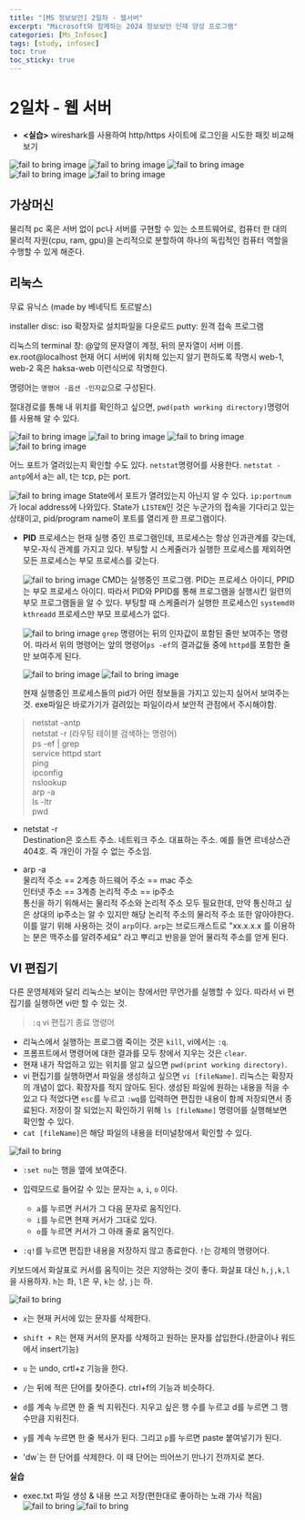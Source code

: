```yaml
---
title: "[MS 정보보안] 2일차 - 웹서버"
excerpt: "Microsoft와 함께하는 2024 정보보안 인재 양성 프로그램"
categories: [Ms_Infosec]
tags: [study, infosec]
toc: true
toc_sticky: true
---
```


# 2일차 - 웹 서버

+ **<실습>** wireshark를 사용하여 http/https 사이트에 로그인을 시도한 패킷 비교해보기

![fail to bring image](/assets/Image/ms_infosec/day2_1.png)
![fail to bring image](/assets/Image/ms_infosec/day2_2.png)
![fail to bring image](/assets/Image/ms_infosec/day2_3.png)
![fail to bring image](/assets/Image/ms_infosec/day2_4.png)
![fail to bring image](/assets/Image/ms_infosec/day2_5.png)

## 가상머신

물리적 pc 혹은 서버 없이 pc나 서버를 구현할 수 있는 소프트웨어로, 컴퓨터 한 대의 물리적 자원(cpu, ram, gpu)을 논리적으로 분할하여 하나의 독립적인 컴퓨터 역할을 수행할 수 있게 해준다.  

## 리눅스

무료 유닉스 (made by 베네딕트 토르발스)  

installer disc: iso 확장자로 설치파일을 다운로드 
putty: 원격 접속 프로그램

리눅스의 terminal 창: @앞의 문자열이 계정, 뒤의 문자열이 서버 이름. ex.root@localhost
현재 어디 서버에 위치해 있는지 알기 편하도록 작명시 web-1, web-2 혹은 haksa-web 이런식으로 작명한다.  

명령어는 `명령어 -옵션 -인자값`으로 구성된다.  

절대경로를 통해 내 위치를 확인하고 싶으면, `pwd(path working directory)`명령어를 사용해 알 수 있다. 

![fail to bring image](/assets/Image/ms_infosec/day2_6.png)
![fail to bring image](/assets/Image/ms_infosec/day2_7.png)
![fail to bring image](/assets/Image/ms_infosec/day2_8.png)
![fail to bring image](/assets/Image/ms_infosec/day2_9.png)

어느 포트가 열려있는지 확인할 수도 있다. `netstat`명령어를 사용한다.
`netstat -antp`에서 a는 all, t는 tcp, p는 port.  

![fail to bring image](/assets/Image/ms_infosec/day2_10.png)
State에서 포트가 열려있는지 아닌지 알 수 있다. `ip:portnum`가 local address에 나와있다. State가 `LISTEN`인 것은 누군가의 접속을 기다리고 있는 상태이고, pid/program name이 포트를 열리게 한 프로그램이다.   

+ **PID** 
    프로세스는 현재 실행 중인 프로그램인데, 프로세스는 항상 인과관계를 갖는데, 부모-자식 관계를 가지고 있다. 부팅할 시 스케줄러가 실행한 프로세스를 제외하면 모든 프로세스는 부모 프로세스를 갖는다.  

    ![fail to bring image](/assets/Image/ms_infosec/day2_11.png)
    CMD는 실행중인 프로그램. PID는 프로세스 아이디, PPID는 부모 프로세스 아이디. 따라서 PID와 PPID를 통해 프로그램을 실행시킨 일련의 부모 프로그램들을 알 수 있다. 
    부팅할 때 스케줄러가 실행한 프로세스인 `systemd와 kthreadd` 프로세스만 부모 프로세스가 없다. 
 
    ![fail to bring image](/assets/Image/ms_infosec/day2_12.png) 
    `grep` 명령어는 뒤의 인자값이 포함된 줄만 보여주는 명령어. 따라서 위의 명령어는 앞의 명령어`ps -ef`의 결과값들 중에 `httpd`를 포함한 줄만 보여주게 된다.  

    ![fail to bring image](/assets/Image/ms_infosec/day2_13.png) 
    ![fail to bring image](/assets/Image/ms_infosec/day2_14.png) 

    현재 실행중인 프로세스들의 pid가 어떤 정보들을 가지고 있는지 실어서 보여주는 것. 
    exe파일은 바로가기가 걸려있는 파일이라서 보안적 관점에서 주시해야함. 

> netstat -antp  
> netstat -r (라우팅 테이블 검색하는 명령어)   
> ps -ef | grep  
> service httpd start   
> ping  
> ipconfig  
> nslookup  
> arp -a  
> ls -ltr  
> pwd  

+ netstat -r   
    Destination은 호스트 주소. 네트워크 주소. 대표하는 주소. 예를 들면 르네상스관 404호. 즉 개인이 가질 수 없는 주소임. 
 
+ arp -a  
    물리적 주소 == 2계층 하드웨어 주소 == mac 주소  
    인터넷 주소 == 3계층 논리적 주소 == ip주소  
    통신을 하기 위해서는 물리적 주소와 논리적 주소 모두 필요한데, 만약 통신하고 싶은 상대의 ip주소는 알 수 있지만 해당 논리적 주소의 물리적 주소 또한 알아야한다. 이를 알기 위해 사용하는 것이 `arp`이다. `arp`는 브로드캐스트로 "xx.x.x.x 를 이용하는 분은 맥주소를 알려주세요" 라고 뿌리고 반응을 얻어 물리적 주소를 얻게 된다.

## VI 편집기

다른 운영체제와 달리 리눅스는 보이는 창에서만 무언가를 실행할 수 있다. 따라서 vi 편집기를 실행하면 vi만 할 수 있는 것.  

> `:q` vi 편집기 종료 명령어

+ 리눅스에서 실행하는 프로그램 죽이는 것은 `kill`, vi에서는 `:q`.  
+ 프롬프트에서 명령어에 대한 결과를 모두 창에서 지우는 것은 `clear`.    
+ 현재 내가 작업하고 있는 위치를 알고 싶으면 `pwd(print working directory)`.  
+ vi 편집기를 실행하면서 파일을 생성하고 싶으면 `vi [fileName]`. 리눅스는 확장자의 개념이 없다. 확장자를 적지 않아도 된다. 생성된 파일에 원하는 내용을 적을 수 있고 다 적었다면 `esc`를 누르고 `:wq`를 입력하면 편집한 내용이 함께 저장되면서 종료된다. 저장이 잘 되었는지 확인하기 위해 `ls [fileName]` 명령어를 실행해보면 확인할 수 있다. 
+ `cat [fileName]`은 해당 파일의 내용을 터미널창에서 확인할 수 있다. 

![fail to bring](/assets/Image/ms_infosec/day3_1.png)

+ `:set nu`는 행을 옆에 보여준다. 

+ 입력모드로 들어갈 수 있는 문자는 `a`, `i`, `o` 이다.  
    - `a`를 누르면 커서가 그 다음 문자로 움직인다.  
    - `i`를 누르면 현재 커서가 그대로 있다.  
    - `o`를 누르면 커서가 그 아래 줄로 움직인다. 

+ `:q!`를 누르면 편집한 내용을 저장하지 않고 종료한다. `!`는 강제의 명령어다. 

키보드에서 화살표로 커서를 움직이는 것은 지양하는 것이 좋다. 화살표 대신 `h,j,k,l`을 사용하자. `h`는 좌, `l`은 우, `k`는 상, `j`는 하.  

![fail to bring](/assets/Image/ms_infosec/day3_2.png) 

+ `x`는 현재 커서에 있는 문자를 삭제한다.
+ `shift + R`는 현재 커서의 문자를 삭제하고 원하는 문자를 삽입한다.(한글이나 워드에서 insert기능) 
+ `u` 는 undo, crtl+z 기능을 한다. 

+ `/`는 뒤에 적은 단어를 찾아준다. ctrl+f의 기능과 비슷하다. 

+ `d`를 계속 누르면 한 줄 씩 지워진다. 지우고 싶은 행 수를 누르고 d를 누르면 그 행 수만큼 지워진다. 

+ `y`를 계속 누르면 한 줄 복사가 된다. 그리고 `p`를 누르면 paste 붙여넣기가 된다.  
+ 'dw`는 한 단어를 삭제한다. 이 때 단어는 띄어쓰기 만나기 전까지로 본다. 

**실습**
- exec.txt 파일 생성 & 내용 쓰고 저장(편한대로 좋아하는 노래 가사 적음)
    ![fail to bring](/assets/Image/ms_infosec/day3_3.png)
    ![fail to bring](/assets/Image/ms_infosec/day3_4.png)


